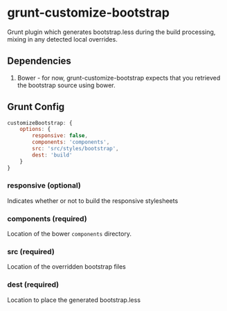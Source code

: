 # grunt-customize-bootstrap

Grunt plugin which generates bootstrap.less during the build processing, mixing in any detected local overrides.

## Dependencies

1. Bower - for now, grunt-customize-bootstrap expects that you retrieved the bootstrap source using bower.

## Grunt Config

```javascript
customizeBootstrap: {
	options: {
		responsive: false,
		components: 'components',
		src: 'src/styles/bootstrap',
		dest: 'build'
	}
}
```

### responsive (optional)

Indicates whether or not to build the responsive stylesheets

### components (required)

Location of the bower `components` directory.

### src (required)

Location of the overridden bootstrap files

### dest (required)

Location to place the generated bootstrap.less